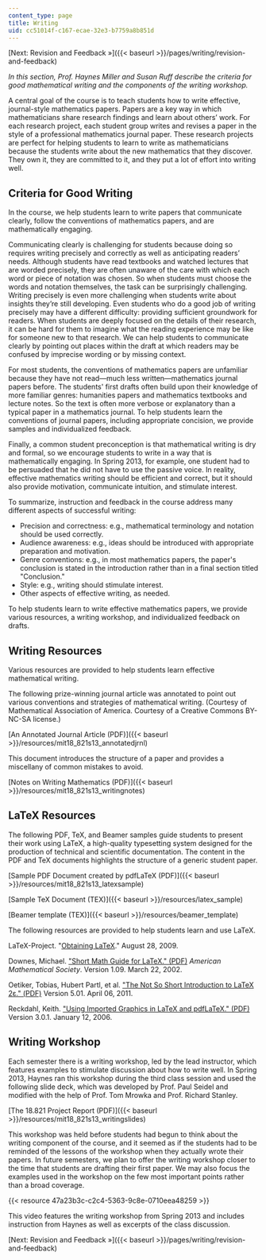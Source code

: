 ```yaml
---
content_type: page
title: Writing
uid: cc51014f-c167-ecae-32e3-b7759a8b851d
---
```


[Next: Revision and Feedback »]({{< baseurl >}}/pages/writing/revision-and-feedback)

_In this section, Prof. Haynes Miller and Susan Ruff describe_ __the criteria for good mathematical writing and the components of the writing workshop_._

A central goal of the course is to teach students how to write effective, journal-style mathematics papers. Papers are a key way in which mathematicians share research findings and learn about others’ work. For each research project, each student group writes and revises a paper in the style of a professional mathematics journal paper. These research projects are perfect for helping students to learn to write as mathematicians because the students write about the new mathematics that they discover. They own it, they are committed to it, and they put a lot of effort into writing well.

Criteria for Good Writing
-------------------------

In the course, we help students learn to write papers that communicate clearly, follow the conventions of mathematics papers, and are mathematically engaging.

Communicating clearly is challenging for students because doing so requires writing precisely and correctly as well as anticipating readers’ needs. Although students have read textbooks and watched lectures that are worded precisely, they are often unaware of the care with which each word or piece of notation was chosen. So when students must choose the words and notation themselves, the task can be surprisingly challenging. Writing precisely is even more challenging when students write about insights they’re still developing. Even students who do a good job of writing precisely may have a different difficulty: providing sufficient groundwork for readers. When students are deeply focused on the details of their research, it can be hard for them to imagine what the reading experience may be like for someone new to that research. We can help students to communicate clearly by pointing out places within the draft at which readers may be confused by imprecise wording or by missing context.

For most students, the conventions of mathematics papers are unfamiliar because they have not read—much less written—mathematics journal papers before. The students' first drafts often build upon their knowledge of more familiar genres: humanities papers and mathematics textbooks and lecture notes. So the text is often more verbose or explanatory than a typical paper in a mathematics journal. To help students learn the conventions of journal papers, including appropriate concision, we provide samples and individualized feedback.

Finally, a common student preconception is that mathematical writing is dry and formal, so we encourage students to write in a way that is mathematically engaging. In Spring 2013, for example, one student had to be persuaded that he did not have to use the passive voice. In reality, effective mathematics writing should be efficient and correct, but it should also provide motivation, communicate intuition, and stimulate interest.

To summarize, instruction and feedback in the course address many different aspects of successful writing:

*   Precision and correctness: e.g., mathematical terminology and notation should be used correctly.
*   Audience awareness: e.g., ideas should be introduced with appropriate preparation and motivation.
*   Genre conventions: e.g., in most mathematics papers, the paper's conclusion is stated in the introduction rather than in a final section titled "Conclusion."
*   Style: e.g., writing should stimulate interest.
*   Other aspects of effective writing, as needed.

To help students learn to write effective mathematics papers, we provide various resources, a writing workshop, and individualized feedback on drafts.

Writing Resources
-----------------

Various resources are provided to help students learn effective mathematical writing.

The following prize-winning journal article was annotated to point out various conventions and strategies of mathematical writing. (Courtesy of Mathematical Association of America. Courtesy of a Creative Commons BY-NC-SA license.)

[An Annotated Journal Article (PDF)]({{< baseurl >}}/resources/mit18_821s13_annotatedjrnl)

This document introduces the structure of a paper and provides a miscellany of common mistakes to avoid.

[Notes on Writing Mathematics (PDF)]({{< baseurl >}}/resources/mit18_821s13_writingnotes)

LaTeX Resources
---------------

The following PDF, TeX, and Beamer samples guide students to present their work using LaTeX, a high-quality typesetting system designed for the production of technical and scientific documentation. The content in the PDF and TeX documents highlights the structure of a generic student paper.

[Sample PDF Document created by pdfLaTeX (PDF)]({{< baseurl >}}/resources/mit18_821s13_latexsample)

[Sample TeX Document (TEX)]({{< baseurl >}}/resources/latex_sample)

[Beamer template (TEX)]({{< baseurl >}}/resources/beamer_template)

The following resources are provided to help students learn and use LaTeX.

LaTeX-Project. "[Obtaining LaTeX](http://www.latex-project.org/ftp.html)." August 28, 2009.

Downes, Michael. ["Short Math Guide for LaTeX." (PDF)](ftp://ftp.ams.org/pub/tex/doc/amsmath/short-math-guide.pdf) _American Mathematical Society_. Version 1.09. March 22, 2002.

Oetiker, Tobias, Hubert Partl, et al. ["The Not So Short Introduction to LaTeX 2ε." (PDF)](http://tobi.oetiker.ch/lshort/lshort.pdf) Version 5.01. April 06, 2011.

Reckdahl, Keith. ["Using Imported Graphics in LaTeX and pdfLaTeX." (PDF)](http://tobi.oetiker.ch/lshort/lshort.pdf) Version 3.0.1. January 12, 2006.

Writing Workshop
----------------

Each semester there is a writing workshop, led by the lead instructor, which features examples to stimulate discussion about how to write well. In Spring 2013, Haynes ran this workshop during the third class session and used the following slide deck, which was developed by Prof. Paul Seidel and modified with the help of Prof. Tom Mrowka and Prof. Richard Stanley.

[The 18.821 Project Report (PDF)]({{< baseurl >}}/resources/mit18_821s13_writingslides)

This workshop was held before students had begun to think about the writing component of the course, and it seemed as if the students had to be reminded of the lessons of the workshop when they actually wrote their papers. In future semesters, we plan to offer the writing workshop closer to the time that students are drafting their first paper. We may also focus the examples used in the workshop on the few most important points rather than a broad coverage.

{{< resource 47a23b3c-c2c4-5363-9c8e-0710eea48259 >}}

This video features the writing workshop from Spring 2013 and includes instruction from Haynes as well as excerpts of the class discussion.

[Next: Revision and Feedback »]({{< baseurl >}}/pages/writing/revision-and-feedback)
